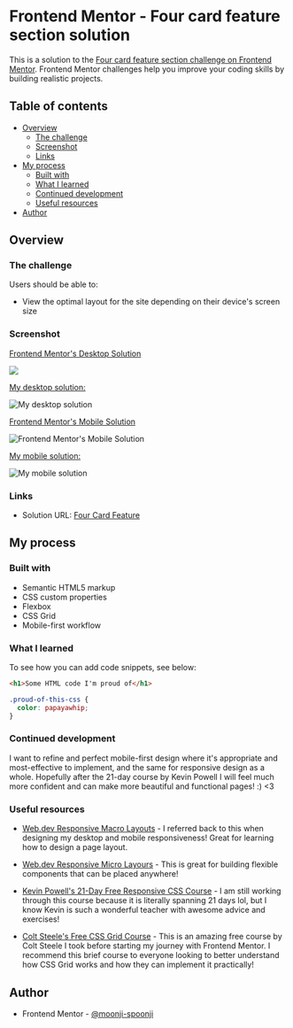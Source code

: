 # Frontend Mentor - Four card feature section solution

This is a solution to the [Four card feature section challenge on Frontend Mentor](https://www.frontendmentor.io/challenges/four-card-feature-section-weK1eFYK). Frontend Mentor challenges help you improve your coding skills by building realistic projects. 

## Table of contents

- [Overview](#overview)
  - [The challenge](#the-challenge)
  - [Screenshot](#screenshot)
  - [Links](#links)
- [My process](#my-process)
  - [Built with](#built-with)
  - [What I learned](#what-i-learned)
  - [Continued development](#continued-development)
  - [Useful resources](#useful-resources)
- [Author](#author)

## Overview

### The challenge

Users should be able to:

- View the optimal layout for the site depending on their device's screen size

### Screenshot

<ins>Frontend Mentor's Desktop Solution</ins>

![](./design/desktop-design.jpg)

<ins>My desktop solution:</ins>

![My desktop solution](my_desktop_solution.png)

<ins>Frontend Mentor's Mobile Solution</ins>

![Frontend Mentor's Mobile Solution](./design/mobile-design.jpg)

<ins>My mobile solution:</ins>

![My mobile solution](my_mobile_solution.png)

### Links

- Solution URL: [Four Card Feature](https://four-card-feature-moonji.netlify.app/)

## My process

### Built with

- Semantic HTML5 markup
- CSS custom properties
- Flexbox
- CSS Grid
- Mobile-first workflow

### What I learned

To see how you can add code snippets, see below:

```html
<h1>Some HTML code I'm proud of</h1>
```
```css
.proud-of-this-css {
  color: papayawhip;
}
```

### Continued development

I want to refine and perfect mobile-first design where it's appropriate and most-effective to implement, and the same for responsive design as a whole. Hopefully after the 21-day course by Kevin Powell I will feel much more confident and can make more beautiful and functional pages! :) <3

### Useful resources

- [Web.dev Responsive Macro Layouts](https://web.dev/learn/design/macro-layouts?continue=https%3A%2F%2Fweb.dev%2Flearn%2Fdesign%23article-https%3A%2F%2Fweb.dev%2Flearn%2Fdesign%2Fmacro-layouts) - I referred back to this when designing my desktop and mobile responsiveness! Great for learning how to design a page layout. 

- [Web.dev Responsive Micro Layours](https://web.dev/learn/design/micro-layouts?continue=https%3A%2F%2Fweb.dev%2Flearn%2Fdesign%23article-https%3A%2F%2Fweb.dev%2Flearn%2Fdesign%2Fmicro-layouts) - This is great for building flexible components that can be placed anywhere! 

- [Kevin Powell's 21-Day Free Responsive CSS Course](https://www.example.com) - I am still working through this course because it is literally spanning 21 days lol, but I know Kevin is such a wonderful teacher with awesome advice and exercises!

- [Colt Steele's Free CSS Grid Course](https://www.coltsteele.com/tutorials/mastering-css-grid/css-grid-basics/enabling-css-grid) - This is an amazing free course by Colt Steele I took before starting my journey with Frontend Mentor. I recommend this brief course to everyone looking to better understand how CSS Grid works and how they can implement it practically!  

## Author

- Frontend Mentor - [@moonji-spoonji](https://www.frontendmentor.io/profile/moonji-spoonji)
